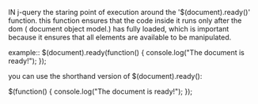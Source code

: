 <!--21.c which is the starting point of  code execution of jquery.-->

IN j-query the staring point of execution around the '$(document).ready()' function.
this function ensures that the code inside it runs only after the dom ( document object model.)
has fully loaded, which is important because it ensures that all elements are available to be manipulated.

example::
$(document).ready(function() 
{
    console.log("The document is ready!");
});


you can use the shorthand version of $(document).ready():


$(function()
 {
    console.log("The document is ready!");
});


